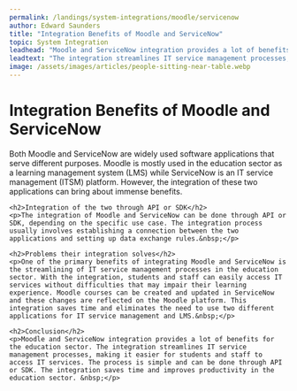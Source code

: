 ```yaml
---
permalink: /landings/system-integrations/moodle/servicenow
author: Edward Saunders
title: "Integration Benefits of Moodle and ServiceNow"
topic: System Integration
leadhead: "Moodle and ServiceNow integration provides a lot of benefits for the education sector"
leadtext: "The integration streamlines IT service management processes, making it easier for students and staff to access IT services. The process is simple and can be done through API or SDK. The integration saves time and improves productivity in the education sector. &nbsp;"
image: /assets/images/articles/people-sitting-near-table.webp
---
```

<div class="arttext">	<h1>Integration Benefits of Moodle and ServiceNow</h1>
	<p>Both Moodle and ServiceNow are widely used software applications that serve different purposes. Moodle is mostly used in the education sector as a learning management system (LMS) while ServiceNow is an IT service management (ITSM) platform. However, the integration of these two applications can bring about immense benefits.</p>
	
	<h2>Integration of the two through API or SDK</h2>
	<p>The integration of Moodle and ServiceNow can be done through API or SDK, depending on the specific use case. The integration process usually involves establishing a connection between the two applications and setting up data exchange rules.&nbsp;</p>

	<h2>Problems their integration solves</h2>
	<p>One of the primary benefits of integrating Moodle and ServiceNow is the streamlining of IT service management processes in the education sector. With the integration, students and staff can easily access IT services without difficulties that may impair their learning experience. Moodle courses can be created and updated in ServiceNow and these changes are reflected on the Moodle platform. This integration saves time and eliminates the need to use two different applications for IT service management and LMS.&nbsp;</p>

	<h2>Conclusion</h2>
	<p>Moodle and ServiceNow integration provides a lot of benefits for the education sector. The integration streamlines IT service management processes, making it easier for students and staff to access IT services. The process is simple and can be done through API or SDK. The integration saves time and improves productivity in the education sector. &nbsp;</p>
	
</div>